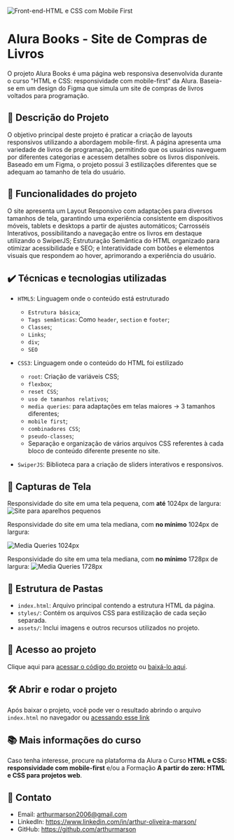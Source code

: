 ![Front-end-HTML e CSS com Mobile First](https://github.com/user-attachments/assets/3c840a04-9bfe-49da-b95a-f2c6eb3ac88f)

# Alura Books - Site de Compras de Livros 

O projeto Alura Books é uma página web responsiva desenvolvida durante o curso "HTML e CSS: responsividade com mobile-first" da Alura. Baseia-se em um design do Figma que simula um site de compras de livros voltados para programação.

## 📖 Descrição do Projeto
O objetivo principal deste projeto é praticar a criação de layouts responsivos utilizando a abordagem mobile-first. A página apresenta uma variedade de livros de programação, permitindo que os usuários naveguem por diferentes categorias e acessem detalhes sobre os livros disponíveis. Baseado em um Figma, o projeto possui 3 estilizações diferentes que se adequam ao tamanho de tela do usuário.

## 🔨 Funcionalidades do projeto

O site apresenta um Layout Responsivo com adaptações para diversos tamanhos de tela, garantindo uma experiência consistente em dispositivos móveis, tablets e desktops a partir de ajustes automáticos; Carrosséis Interativos, possibilitando a navegação entre os livros em destaque utilizando o SwiperJS; Estruturação Semântica do HTML organizado para otimizar acessibilidade e SEO; e Interatividade com botões e elementos visuais que respondem ao hover, aprimorando a experiência do usuário.

## ✔️ Técnicas e tecnologias utilizadas

- `HTML5`: Linguagem onde o conteúdo está estruturado
  - `Estrutura básica`;
  - `Tags semânticas`: Como `header`, `section` e `footer`;
  - `Classes`;
  - `Links`;
  - `div`;
  - `SEO`

- `CSS3`: Linguagem onde o conteúdo do HTML foi estilizado
  - `root`: Criação de variáveis CSS;
  - `flexbox`;
  - `reset CSS`;
  - `uso de tamanhos relativos`;
  - `media queries`: para adaptações em telas maiores -> 3 tamanhos diferentes;
  - `mobile first`;
  -  `combinadores CSS`;
  -  `pseudo-classes`;
  -  Separação e organização de vários arquivos CSS referentes à cada bloco de conteúdo diferente presente no site.
    
- `SwiperJS`: Biblioteca para a criação de sliders interativos e responsivos.

## 📸 Capturas de Tela

Responsividade do site em uma tela pequena, com **até** 1024px de largura:
![Site para aparelhos pequenos](https://github.com/user-attachments/assets/0f0a5256-e504-48df-8d7c-afee1eff5d12)

Responsividade do site em uma tela mediana, com **no mínimo** 1024px de largura:

![Media Queries 1024px](https://github.com/user-attachments/assets/12fca341-9945-4e4d-891d-29bac218ae04)

Responsividade do site em uma tela mediana, com **no mínimo** 1728px de largura:
![Media Queries 1728px](https://github.com/user-attachments/assets/3db46312-b27a-4d4f-8daf-1ff70434bd88)


## 📂 Estrutura de Pastas
- `index.html`: Arquivo principal contendo a estrutura HTML da página.
- `styles/`: Contém os arquivos CSS para estilização de cada seção separada.
- `assets/`: Inclui imagens e outros recursos utilizados no projeto.

## 📁 Acesso ao projeto

Clique aqui para [acessar o código do projeto](https://github.com/arthurmarson/alura-books) ou [baixá-lo aqui](https://github.com/arthurmarson/alura-books/archive/refs/heads/main.zip).

## 🛠️ Abrir e rodar o projeto

Após baixar o projeto, você pode ver o resultado abrindo o arquivo `index.html` no navegador ou [acessando esse link](https://alura-books-ten-blue.vercel.app/)

## 📚 Mais informações do curso

Caso tenha interesse, procure na plataforma da Alura o Curso **HTML e CSS: responsividade com mobile-first** e/ou a Formação **A partir do zero: HTML e CSS para projetos web**.

## 📩 Contato

- Email: arthurmarson2006@gmail.com
- LinkedIn: https://www.linkedin.com/in/arthur-oliveira-marson/
- GitHub: https://github.com/arthurmarson
